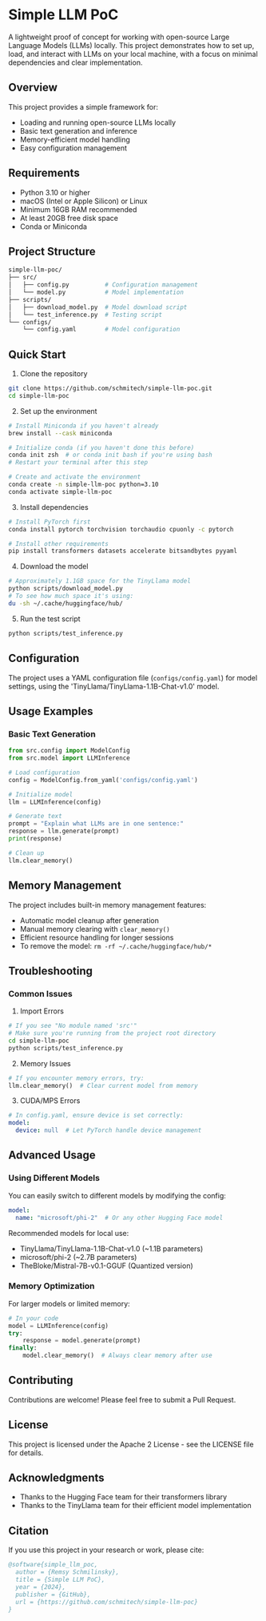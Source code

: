 # Simple LLM PoC

A lightweight proof of concept for working with open-source Large Language Models (LLMs) locally. This project demonstrates how to set up, load, and interact with LLMs on your local machine, with a focus on minimal dependencies and clear implementation.

## Overview

This project provides a simple framework for:
- Loading and running open-source LLMs locally
- Basic text generation and inference
- Memory-efficient model handling
- Easy configuration management

## Requirements

- Python 3.10 or higher
- macOS (Intel or Apple Silicon) or Linux
- Minimum 16GB RAM recommended
- At least 20GB free disk space
- Conda or Miniconda

## Project Structure

```bash
simple-llm-poc/
├── src/                   
│   ├── config.py          # Configuration management
│   └── model.py           # Model implementation
├── scripts/               
│   ├── download_model.py  # Model download script
│   └── test_inference.py  # Testing script
└── configs/               
    └── config.yaml        # Model configuration
```

## Quick Start

1. Clone the repository
```bash
git clone https://github.com/schmitech/simple-llm-poc.git
cd simple-llm-poc
```

2. Set up the environment
```bash
# Install Miniconda if you haven't already
brew install --cask miniconda

# Initialize conda (if you haven't done this before)
conda init zsh  # or conda init bash if you're using bash
# Restart your terminal after this step

# Create and activate the environment
conda create -n simple-llm-poc python=3.10
conda activate simple-llm-poc
```

3. Install dependencies
```bash
# Install PyTorch first
conda install pytorch torchvision torchaudio cpuonly -c pytorch

# Install other requirements
pip install transformers datasets accelerate bitsandbytes pyyaml
```

4. Download the model
```bash
# Approximately 1.1GB space for the TinyLlama model
python scripts/download_model.py
# To see how much space it's using:
du -sh ~/.cache/huggingface/hub/
```

5. Run the test script
```bash
python scripts/test_inference.py
```

## Configuration

The project uses a YAML configuration file (`configs/config.yaml`) for model settings, using the 'TinyLlama/TinyLlama-1.1B-Chat-v1.0' model.

## Usage Examples

### Basic Text Generation
```python
from src.config import ModelConfig
from src.model import LLMInference

# Load configuration
config = ModelConfig.from_yaml('configs/config.yaml')

# Initialize model
llm = LLMInference(config)

# Generate text
prompt = "Explain what LLMs are in one sentence:"
response = llm.generate(prompt)
print(response)

# Clean up
llm.clear_memory()
```

## Memory Management

The project includes built-in memory management features:
- Automatic model cleanup after generation
- Manual memory clearing with `clear_memory()`
- Efficient resource handling for longer sessions
- To remove the model: ```rm -rf ~/.cache/huggingface/hub/*```

## Troubleshooting

### Common Issues

1. Import Errors
```bash
# If you see "No module named 'src'"
# Make sure you're running from the project root directory
cd simple-llm-poc
python scripts/test_inference.py
```

2. Memory Issues
```python
# If you encounter memory errors, try:
llm.clear_memory()  # Clear current model from memory
```

3. CUDA/MPS Errors
```yaml
# In config.yaml, ensure device is set correctly:
model:
  device: null  # Let PyTorch handle device management
```

## Advanced Usage

### Using Different Models

You can easily switch to different models by modifying the config:

```yaml
model:
  name: "microsoft/phi-2"  # Or any other Hugging Face model
```

Recommended models for local use:
- TinyLlama/TinyLlama-1.1B-Chat-v1.0 (~1.1B parameters)
- microsoft/phi-2 (~2.7B parameters)
- TheBloke/Mistral-7B-v0.1-GGUF (Quantized version)

### Memory Optimization

For larger models or limited memory:
```python
# In your code
model = LLMInference(config)
try:
    response = model.generate(prompt)
finally:
    model.clear_memory()  # Always clear memory after use
```

## Contributing

Contributions are welcome! Please feel free to submit a Pull Request.

## License

This project is licensed under the Apache 2 License - see the LICENSE file for details.

## Acknowledgments

- Thanks to the Hugging Face team for their transformers library
- Thanks to the TinyLlama team for their efficient model implementation

## Citation

If you use this project in your research or work, please cite:

```bibtex
@software{simple_llm_poc,
  author = {Remsy Schmilinsky},
  title = {Simple LLM PoC},
  year = {2024},
  publisher = {GitHub},
  url = {https://github.com/schmitech/simple-llm-poc}
}